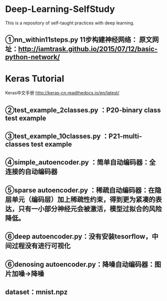 # Deep-Learning-SelfStudy
This is a repository of self-taught practices with deep learning.

①nn_within11steps.py
11步构建神经网络：
原文网址：http://iamtrask.github.io/2015/07/12/basic-python-network/ 
---------------
Keras Tutorial
======
Keras中文手册
http://keras-cn.readthedocs.io/en/latest/

②test_example_2classes.py ：P20-binary class test example
------
③test_example_10classes.py ：P21-multi-classes test example
-------
④simple_autoencoder.py ：简单自动编码器：全连接的自动编码器
---
⑤sparse autoencoder.py ：稀疏自动编码器：在隐层单元（编码层）加上稀疏性约束，得到更为紧凑的表达，只有一小部分神经元会被激活，模型过拟合的风险降低。
---
⑥deep autoencoder.py：没有安装tesorflow，中间过程没有进行可视化
---
⑥denosing autoencoder.py：降噪自动编码器：图片加噪→降噪
---
 dataset：mnist.npz
----------------
